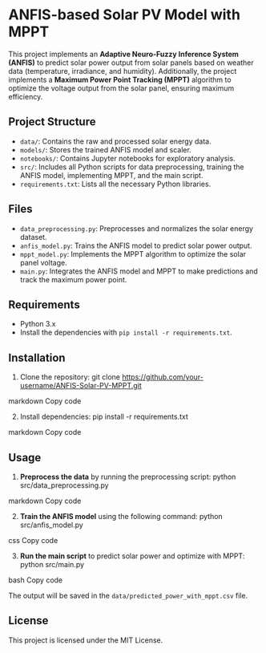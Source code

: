# ANFIS-based Solar PV Model with MPPT

This project implements an **Adaptive Neuro-Fuzzy Inference System (ANFIS)** to predict solar power output from solar panels based on weather data (temperature, irradiance, and humidity). Additionally, the project implements a **Maximum Power Point Tracking (MPPT)** algorithm to optimize the voltage output from the solar panel, ensuring maximum efficiency.

## Project Structure

- `data/`: Contains the raw and processed solar energy data.
- `models/`: Stores the trained ANFIS model and scaler.
- `notebooks/`: Contains Jupyter notebooks for exploratory analysis.
- `src/`: Includes all Python scripts for data preprocessing, training the ANFIS model, implementing MPPT, and the main script.
- `requirements.txt`: Lists all the necessary Python libraries.

## Files

- `data_preprocessing.py`: Preprocesses and normalizes the solar energy dataset.
- `anfis_model.py`: Trains the ANFIS model to predict solar power output.
- `mppt_model.py`: Implements the MPPT algorithm to optimize the solar panel voltage.
- `main.py`: Integrates the ANFIS model and MPPT to make predictions and track the maximum power point.

## Requirements

- Python 3.x
- Install the dependencies with `pip install -r requirements.txt`.

## Installation

1. Clone the repository:
git clone https://github.com/your-username/ANFIS-Solar-PV-MPPT.git

markdown
Copy code

2. Install dependencies:
pip install -r requirements.txt

markdown
Copy code

## Usage

1. **Preprocess the data** by running the preprocessing script:
python src/data_preprocessing.py

markdown
Copy code

2. **Train the ANFIS model** using the following command:
python src/anfis_model.py

css
Copy code

3. **Run the main script** to predict solar power and optimize with MPPT:
python src/main.py

bash
Copy code

The output will be saved in the `data/predicted_power_with_mppt.csv` file.

## License

This project is licensed under the MIT License.

